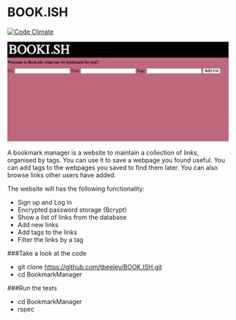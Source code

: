 BOOK.ISH 
===================
[![Code Climate](https://codeclimate.com/github/tbeeley/bookmark-manager/badges/gpa.svg)](https://codeclimate.com/github/tbeeley/bookmark-manager)

![Image](/public/images/Screenshot.png)

A bookmark manager is a website to maintain a collection of links, organised by tags. You can use it to save a webpage you found useful. You can add tags to the webpages you saved to find them later. You can also browse links other users have added.

The website will has the following functionality:

- Sign up and Log in
- Encrypted password storage (Bcrypt)
- Show a list of links from the database
- Add new links
- Add tags to the links
- Filter the links by a tag

###Take a look at the code
- git clone https://github.com/tbeeley/BOOK.ISH.git
- cd BookmarkManager

###Run the tests
- cd BookmarkManager
- rspec